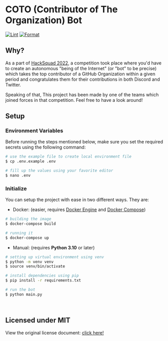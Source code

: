 # COTO (Contributor of The Organization) Bot

[![Lint](https://github.com/HackSquadDev/contributor-of-the-xxx-python/actions/workflows/linting.yml/badge.svg)](https://github.com/HackSquadDev/contributor-of-the-xxx-python/actions/workflows/linting.yml)
[![Format](https://github.com/HackSquadDev/contributor-of-the-xxx-python/actions/workflows/formatting.yml/badge.svg)](https://github.com/HackSquadDev/contributor-of-the-xxx-python/actions/workflows/formatting.yml)

## Why?

As a part of [HackSquad 2022](https://hacksquad.dev/), a competition took place where you'd have to create an autonomous "being of the Internet" (or "bot" to be precise) which takes the top contributor of a GitHub Organization within a given period and congratulates them for their contributions in both Discord and Twitter.

Speaking of that, This project has been made by one of the teams which joined forces in that competition. Feel free to have a look around! <br>

## Setup

### Environment Variables

Before running the steps mentioned below, make sure you set the required secrets using the following command:

```bash
# use the example file to create local environment file
$ cp .env.example .env

# fill up the values using your favorite editor
$ nano .env
```

### Initialize

You can setup the project with ease in two different ways. They are:

- Docker: (easier, requires [Docker Engine](https://docker.com/) and [Docker Compose](https://docs.docker.com/compose/))

```bash
# building the image
$ docker-compose build

# running it
$ docker-compose up
```

- Manual: (requires **Python 3.10** or later)

```bash
# setting up virtual environment using venv
$ python -m venv venv
$ source venv/bin/activate

# install dependencies using pip
$ pip install -r requirements.txt

# run the bot
$ python main.py
```

<br>

## Licensed under MIT

View the original license document: [click here!](LICENSE)